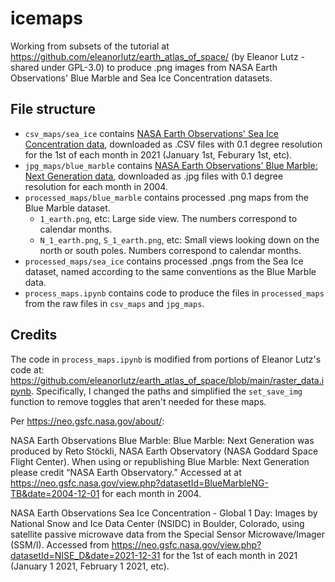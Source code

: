 # icemaps

Working from subsets of the tutorial at https://github.com/eleanorlutz/earth_atlas_of_space/ (by Eleanor Lutz - shared under GPL-3.0) to produce .png images from NASA Earth Observations' Blue Marble and Sea Ice Concentration datasets. 

<!-- ## Setup (from scratch)

### Installs

- There are several ways to install Python and associated editors. I suggest installing Anaconda using the tutorial at: https://carpentries.github.io/workshop-template/#python
- You will need to install the `cartopy` Python package. If you have installed Anaconda, the easiest way is to run:
    - `conda install -c conda-forge cartopy`  
    - Additional options: https://scitools.org.uk/cartopy/docs/latest/installing.html

### Downloads

- Assuming you do not have git instaleld, 

## Running 
--> 

## File structure

- `csv_maps/sea_ice` contains [NASA Earth Observations' Sea Ice Concentration data](https://neo.gsfc.nasa.gov/view.php?datasetId=NISE_D&date=2021-12-31), downloaded as .CSV files with 0.1 degree resolution for the 1st of each month in 2021 (January 1st, Feburary 1st, etc).
- `jpg_maps/blue_marble` contains [NASA Earth Observations' Blue Marble: Next Generation data](https://neo.gsfc.nasa.gov/view.php?datasetId=BlueMarbleNG-TB&date=2004-12-01), downloaded as .jpg files with 0.1 degree resolution for each month in 2004.
- `processed_maps/blue_marble` contains processed .png maps from the Blue Marble dataset. 
    - `1_earth.png`, etc: Large side view. The numbers correspond to calendar months.
    - `N_1_earth.png`, `S_1_earth.png`, etc: Small views looking down on the north or south poles. Numbers correspond to calendar months.
- `processed_maps/sea_ice` contains processed .pngs from the Sea Ice dataset, named according to the same conventions as the Blue Marble data. 
- `process_maps.ipynb` contains code to produce the files in `processed_maps` from the raw files in `csv_maps` and `jpg_maps`. 
## Credits

The code in `process_maps.ipynb` is modified from portions of Eleanor Lutz's code at: https://github.com/eleanorlutz/earth_atlas_of_space/blob/main/raster_data.ipynb. Specifically, I changed the paths and simplified the `set_save_img` function to remove toggles that aren't needed for these maps.

Per https://neo.gsfc.nasa.gov/about/:

NASA Earth Observations Blue Marble: Blue Marble: Next Generation was produced by Reto Stöckli, NASA Earth Observatory (NASA Goddard Space Flight Center). When using or republishing Blue Marble: Next Generation please credit “NASA Earth Observatory.” Accessed at at https://neo.gsfc.nasa.gov/view.php?datasetId=BlueMarbleNG-TB&date=2004-12-01 for each month in 2004.

NASA Earth Observations Sea Ice Concentration - Global 1 Day: Images by National Snow and Ice Data Center (NSIDC) in Boulder, Colorado, using satellite passive microwave data from the Special Sensor Microwave/Imager (SSM/I). Accessed from  https://neo.gsfc.nasa.gov/view.php?datasetId=NISE_D&date=2021-12-31 for the 1st of each month in 2021 (January 1 2021, February 1 2021, etc).
